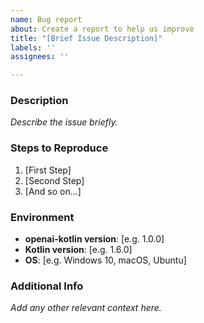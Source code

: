 ```yaml
---
name: Bug report
about: Create a report to help us improve
title: "[Brief Issue Description]"
labels: ''
assignees: ''

---
```


### Description

*Describe the issue briefly.*

### Steps to Reproduce

1. [First Step]
2. [Second Step]
3. [And so on...]

### Environment

- **openai-kotlin version**: [e.g. 1.0.0]
- **Kotlin version**: [e.g. 1.6.0]
- **OS**: [e.g. Windows 10, macOS, Ubuntu]

### Additional Info

*Add any other relevant context here.*
